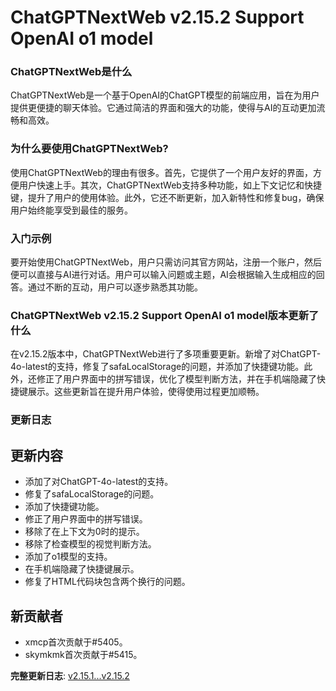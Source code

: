 # ChatGPTNextWeb v2.15.2 Support OpenAI o1 model
### ChatGPTNextWeb是什么

ChatGPTNextWeb是一个基于OpenAI的ChatGPT模型的前端应用，旨在为用户提供更便捷的聊天体验。它通过简洁的界面和强大的功能，使得与AI的互动更加流畅和高效。

### 为什么要使用ChatGPTNextWeb?

使用ChatGPTNextWeb的理由有很多。首先，它提供了一个用户友好的界面，方便用户快速上手。其次，ChatGPTNextWeb支持多种功能，如上下文记忆和快捷键，提升了用户的使用体验。此外，它还不断更新，加入新特性和修复bug，确保用户始终能享受到最佳的服务。

### 入门示例

要开始使用ChatGPTNextWeb，用户只需访问其官方网站，注册一个账户，然后便可以直接与AI进行对话。用户可以输入问题或主题，AI会根据输入生成相应的回答。通过不断的互动，用户可以逐步熟悉其功能。

### ChatGPTNextWeb v2.15.2 Support OpenAI o1 model版本更新了什么

在v2.15.2版本中，ChatGPTNextWeb进行了多项重要更新。新增了对ChatGPT-4o-latest的支持，修复了safaLocalStorage的问题，并添加了快捷键功能。此外，还修正了用户界面中的拼写错误，优化了模型判断方法，并在手机端隐藏了快捷键展示。这些更新旨在提升用户体验，使得使用过程更加顺畅。

### 更新日志

## 更新内容
- 添加了对ChatGPT-4o-latest的支持。
- 修复了safaLocalStorage的问题。
- 添加了快捷键功能。
- 修正了用户界面中的拼写错误。
- 移除了在上下文为0时的提示。
- 移除了检查模型的视觉判断方法。
- 添加了o1模型的支持。
- 在手机端隐藏了快捷键展示。
- 修复了HTML代码块包含两个换行的问题。

## 新贡献者
- xmcp首次贡献于#5405。
- skymkmk首次贡献于#5415。

**完整更新日志**: [v2.15.1...v2.15.2](https://github.com/ChatGPTNextWeb/ChatGPT-Next-Web/compare/v2.15.1...v2.15.2)